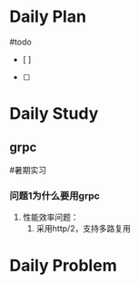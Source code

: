# Daily Plan
#todo
- [ ] 
- [ ] 
# Daily Study
## grpc
#暑期实习
### 问题1为什么要用grpc
1. 性能效率问题：
	1. 采用http/2，支持多路复用
# Daily Problem